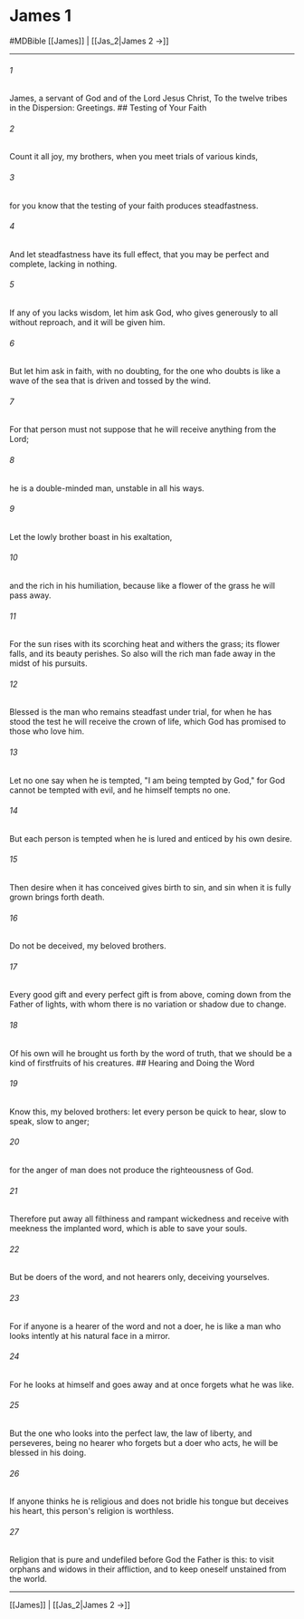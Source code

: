# James 1
#MDBible
[[James]] | [[Jas_2|James 2 →]]

***

###### 1 

James, a servant of God and of the Lord Jesus Christ, To the twelve tribes in the Dispersion: Greetings. ## Testing of Your Faith 

###### 2 

Count it all joy, my brothers, when you meet trials of various kinds, 

###### 3 

for you know that the testing of your faith produces steadfastness. 

###### 4 

And let steadfastness have its full effect, that you may be perfect and complete, lacking in nothing. 

###### 5 

If any of you lacks wisdom, let him ask God, who gives generously to all without reproach, and it will be given him. 

###### 6 

But let him ask in faith, with no doubting, for the one who doubts is like a wave of the sea that is driven and tossed by the wind. 

###### 7 

For that person must not suppose that he will receive anything from the Lord; 

###### 8 

he is a double-minded man, unstable in all his ways. 

###### 9 

Let the lowly brother boast in his exaltation, 

###### 10 

and the rich in his humiliation, because like a flower of the grass he will pass away. 

###### 11 

For the sun rises with its scorching heat and withers the grass; its flower falls, and its beauty perishes. So also will the rich man fade away in the midst of his pursuits. 

###### 12 

Blessed is the man who remains steadfast under trial, for when he has stood the test he will receive the crown of life, which God has promised to those who love him. 

###### 13 

Let no one say when he is tempted, "I am being tempted by God," for God cannot be tempted with evil, and he himself tempts no one. 

###### 14 

But each person is tempted when he is lured and enticed by his own desire. 

###### 15 

Then desire when it has conceived gives birth to sin, and sin when it is fully grown brings forth death. 

###### 16 

Do not be deceived, my beloved brothers. 

###### 17 

Every good gift and every perfect gift is from above, coming down from the Father of lights, with whom there is no variation or shadow due to change. 

###### 18 

Of his own will he brought us forth by the word of truth, that we should be a kind of firstfruits of his creatures. ## Hearing and Doing the Word 

###### 19 

Know this, my beloved brothers: let every person be quick to hear, slow to speak, slow to anger; 

###### 20 

for the anger of man does not produce the righteousness of God. 

###### 21 

Therefore put away all filthiness and rampant wickedness and receive with meekness the implanted word, which is able to save your souls. 

###### 22 

But be doers of the word, and not hearers only, deceiving yourselves. 

###### 23 

For if anyone is a hearer of the word and not a doer, he is like a man who looks intently at his natural face in a mirror. 

###### 24 

For he looks at himself and goes away and at once forgets what he was like. 

###### 25 

But the one who looks into the perfect law, the law of liberty, and perseveres, being no hearer who forgets but a doer who acts, he will be blessed in his doing. 

###### 26 

If anyone thinks he is religious and does not bridle his tongue but deceives his heart, this person's religion is worthless. 

###### 27 

Religion that is pure and undefiled before God the Father is this: to visit orphans and widows in their affliction, and to keep oneself unstained from the world. 

***

[[James]] | [[Jas_2|James 2 →]]
